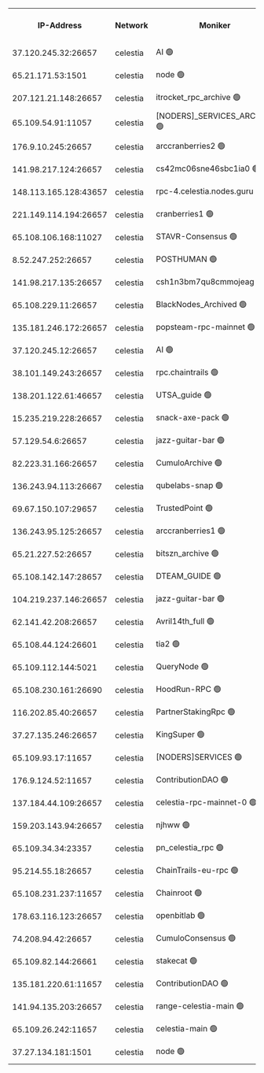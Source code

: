 


<table><tr><th>IP-Address</th><th>Network</th><th>Moniker</th><th>Latest Block Height</th><th>Earliest Block Height</th><th>Catching Up</th><th>Tx Index</th><th>Voting Power</th><th>Version</th><th>Scan Time</th></tr><tr><td>37.120.245.32:26657</td><td>celestia</td><td>AI 🟢</td><td>2930584</td><td>1</td><td>False</td><td>off</td><td>0</td><td>2.3.1</td><td>2024-12-03T21:24:16.896491823UTC</td></tr><tr><td>65.21.171.53:1501</td><td>celestia</td><td>node 🟢</td><td>2930584</td><td>1</td><td>False</td><td>on</td><td>0</td><td>3.0.2</td><td>2024-12-03T21:24:17.279050562UTC</td></tr><tr><td>207.121.21.148:26657</td><td>celestia</td><td>itrocket_rpc_archive 🟢</td><td>2930587</td><td>1</td><td>False</td><td>on</td><td>0</td><td>3.0.2</td><td>2024-12-03T21:24:51.316750858UTC</td></tr><tr><td>65.109.54.91:11057</td><td>celestia</td><td>[NODERS]_SERVICES_ARCHIVE 🟢</td><td>2930589</td><td>1</td><td>False</td><td>on</td><td>0</td><td>2.3.1</td><td>2024-12-03T21:25:15.598479423UTC</td></tr><tr><td>176.9.10.245:26657</td><td>celestia</td><td>arccranberries2 🟢</td><td>2930590</td><td>1</td><td>False</td><td>on</td><td>0</td><td>2.3.1</td><td>2024-12-03T21:25:37.385429951UTC</td></tr><tr><td>141.98.217.124:26657</td><td>celestia</td><td>cs42mc06sne46sbc1ia0 🟢</td><td>2930591</td><td>1</td><td>False</td><td>on</td><td>0</td><td>3.0.2</td><td>2024-12-03T21:25:42.431379870UTC</td></tr><tr><td>148.113.165.128:43657</td><td>celestia</td><td>rpc-4.celestia.nodes.guru 🟢</td><td>2930592</td><td>1</td><td>False</td><td>on</td><td>0</td><td>3.0.2</td><td>2024-12-03T21:25:57.872372129UTC</td></tr><tr><td>221.149.114.194:26657</td><td>celestia</td><td>cranberries1 🟢</td><td>2930593</td><td>1</td><td>False</td><td>on</td><td>0</td><td>2.3.1</td><td>2024-12-03T21:26:07.536256333UTC</td></tr><tr><td>65.108.106.168:11027</td><td>celestia</td><td>STAVR-Consensus 🟢</td><td>2930593</td><td>1</td><td>False</td><td>on</td><td>0</td><td>2.3.1</td><td>2024-12-03T21:26:10.092091496UTC</td></tr><tr><td>8.52.247.252:26657</td><td>celestia</td><td>POSTHUMAN 🟢</td><td>2930598</td><td>1</td><td>False</td><td>on</td><td>0</td><td>2.3.1</td><td>2024-12-03T21:27:05.344946992UTC</td></tr><tr><td>141.98.217.135:26657</td><td>celestia</td><td>csh1n3bm7qu8cmmojeag 🟢</td><td>2930598</td><td>1</td><td>False</td><td>on</td><td>0</td><td>3.0.2</td><td>2024-12-03T21:27:05.901571485UTC</td></tr><tr><td>65.108.229.11:26657</td><td>celestia</td><td>BlackNodes_Archived 🟢</td><td>2930598</td><td>1</td><td>False</td><td>on</td><td>0</td><td>3.0.2</td><td>2024-12-03T21:27:11.009124701UTC</td></tr><tr><td>135.181.246.172:26657</td><td>celestia</td><td>popsteam-rpc-mainnet 🟢</td><td>2930601</td><td>1</td><td>False</td><td>on</td><td>0</td><td>3.0.2</td><td>2024-12-03T21:27:45.200930330UTC</td></tr><tr><td>37.120.245.12:26657</td><td>celestia</td><td>AI 🟢</td><td>2930602</td><td>1</td><td>False</td><td>off</td><td>0</td><td>2.3.1</td><td>2024-12-03T21:27:53.989859505UTC</td></tr><tr><td>38.101.149.243:26657</td><td>celestia</td><td>rpc.chaintrails 🟢</td><td>2930603</td><td>1</td><td>False</td><td>on</td><td>0</td><td>2.3.1</td><td>2024-12-03T21:28:05.640733449UTC</td></tr><tr><td>138.201.122.61:46657</td><td>celestia</td><td>UTSA_guide 🟢</td><td>2930605</td><td>1</td><td>False</td><td>on</td><td>0</td><td>3.0.2</td><td>2024-12-03T21:28:30.834254376UTC</td></tr><tr><td>15.235.219.228:26657</td><td>celestia</td><td>snack-axe-pack 🟢</td><td>2930605</td><td>1</td><td>False</td><td>off</td><td>0</td><td>2.3.1</td><td>2024-12-03T21:28:34.013988989UTC</td></tr><tr><td>57.129.54.6:26657</td><td>celestia</td><td>jazz-guitar-bar 🟢</td><td>2930606</td><td>1</td><td>False</td><td>off</td><td>0</td><td>2.3.1</td><td>2024-12-03T21:28:42.733003482UTC</td></tr><tr><td>82.223.31.166:26657</td><td>celestia</td><td>CumuloArchive 🟢</td><td>2930606</td><td>1</td><td>False</td><td>on</td><td>0</td><td>3.0.2</td><td>2024-12-03T21:28:47.472027705UTC</td></tr><tr><td>136.243.94.113:26667</td><td>celestia</td><td>qubelabs-snap 🟢</td><td>2930608</td><td>1</td><td>False</td><td>on</td><td>0</td><td>3.0.2</td><td>2024-12-03T21:29:07.244309921UTC</td></tr><tr><td>69.67.150.107:29657</td><td>celestia</td><td>TrustedPoint 🟢</td><td>2930609</td><td>1</td><td>False</td><td>on</td><td>0</td><td>3.0.2</td><td>2024-12-03T21:29:20.420992947UTC</td></tr><tr><td>136.243.95.125:26657</td><td>celestia</td><td>arccranberries1 🟢</td><td>2930612</td><td>1</td><td>False</td><td>on</td><td>0</td><td>2.3.1</td><td>2024-12-03T21:29:58.379732543UTC</td></tr><tr><td>65.21.227.52:26657</td><td>celestia</td><td>bitszn_archive 🟢</td><td>2930613</td><td>1</td><td>False</td><td>on</td><td>0</td><td>3.0.2</td><td>2024-12-03T21:30:07.359969250UTC</td></tr><tr><td>65.108.142.147:28657</td><td>celestia</td><td>DTEAM_GUIDE 🟢</td><td>2930616</td><td>1</td><td>False</td><td>on</td><td>0</td><td>2.3.1</td><td>2024-12-03T21:30:45.421383172UTC</td></tr><tr><td>104.219.237.146:26657</td><td>celestia</td><td>jazz-guitar-bar 🟢</td><td>2930617</td><td>1</td><td>False</td><td>off</td><td>0</td><td>2.3.1</td><td>2024-12-03T21:30:57.020576201UTC</td></tr><tr><td>62.141.42.208:26657</td><td>celestia</td><td>Avril14th_full 🟢</td><td>2930619</td><td>1</td><td>False</td><td>on</td><td>0</td><td>3.0.2</td><td>2024-12-03T21:31:28.304711812UTC</td></tr><tr><td>65.108.44.124:26601</td><td>celestia</td><td>tia2 🟢</td><td>2371494</td><td>339581</td><td>False</td><td>on</td><td>0</td><td>1.3.0</td><td>2024-12-03T21:24:32.258593243UTC</td></tr><tr><td>65.109.112.144:5021</td><td>celestia</td><td>QueryNode 🟢</td><td>2371494</td><td>1406226</td><td>False</td><td>off</td><td>0</td><td>1.7.0</td><td>2024-12-03T21:28:47.877009065UTC</td></tr><tr><td>65.108.230.161:26690</td><td>celestia</td><td>HoodRun-RPC 🟢</td><td>2371494</td><td>1537165</td><td>False</td><td>off</td><td>0</td><td>1.9.0</td><td>2024-12-03T21:30:54.202069585UTC</td></tr><tr><td>116.202.85.40:26657</td><td>celestia</td><td>PartnerStakingRpc 🟢</td><td>2371494</td><td>1588231</td><td>False</td><td>on</td><td>0</td><td>1.9.0</td><td>2024-12-03T21:24:32.576083789UTC</td></tr><tr><td>37.27.135.246:26657</td><td>celestia</td><td>KingSuper 🟢</td><td>2371494</td><td>1814358</td><td>False</td><td>off</td><td>0</td><td>1.3.0</td><td>2024-12-03T21:25:22.443361217UTC</td></tr><tr><td>65.109.93.17:11657</td><td>celestia</td><td>[NODERS]SERVICES 🟢</td><td>2930604</td><td>2371581</td><td>False</td><td>on</td><td>0</td><td>2.1.2</td><td>2024-12-03T21:28:15.966654899UTC</td></tr><tr><td>176.9.124.52:11657</td><td>celestia</td><td>ContributionDAO 🟢</td><td>2930613</td><td>2419178</td><td>False</td><td>on</td><td>0</td><td>2.1.2</td><td>2024-12-03T21:30:02.853169619UTC</td></tr><tr><td>137.184.44.109:26657</td><td>celestia</td><td>celestia-rpc-mainnet-0 🟢</td><td>2930604</td><td>2517150</td><td>False</td><td>on</td><td>0</td><td>2.3.1</td><td>2024-12-03T21:28:15.483913573UTC</td></tr><tr><td>159.203.143.94:26657</td><td>celestia</td><td>njhww 🟢</td><td>2930594</td><td>2809633</td><td>False</td><td>off</td><td>0</td><td>3.0.2</td><td>2024-12-03T21:26:22.229184394UTC</td></tr><tr><td>65.109.34.34:23357</td><td>celestia</td><td>pn_celestia_rpc 🟢</td><td>2930601</td><td>2809640</td><td>False</td><td>on</td><td>0</td><td>2.3.1</td><td>2024-12-03T21:27:44.788257480UTC</td></tr><tr><td>95.214.55.18:26657</td><td>celestia</td><td>ChainTrails-eu-rpc 🟢</td><td>2930619</td><td>2832001</td><td>False</td><td>on</td><td>0</td><td>2.3.1</td><td>2024-12-03T21:31:28.767781430UTC</td></tr><tr><td>65.108.231.237:11657</td><td>celestia</td><td>Chainroot 🟢</td><td>2930591</td><td>2868575</td><td>False</td><td>on</td><td>0</td><td>2.1.2</td><td>2024-12-03T21:25:39.925969105UTC</td></tr><tr><td>178.63.116.123:26657</td><td>celestia</td><td>openbitlab 🟢</td><td>2930586</td><td>2869487</td><td>False</td><td>on</td><td>0</td><td>3.0.2</td><td>2024-12-03T21:24:45.901448146UTC</td></tr><tr><td>74.208.94.42:26657</td><td>celestia</td><td>CumuloConsensus 🟢</td><td>2930593</td><td>2913001</td><td>False</td><td>on</td><td>0</td><td>3.0.2</td><td>2024-12-03T21:26:11.033476975UTC</td></tr><tr><td>65.109.82.144:26661</td><td>celestia</td><td>stakecat 🟢</td><td>2930604</td><td>2919001</td><td>False</td><td>on</td><td>0</td><td>2.1.2</td><td>2024-12-03T21:28:14.371726109UTC</td></tr><tr><td>135.181.220.61:11657</td><td>celestia</td><td>ContributionDAO 🟢</td><td>2930598</td><td>2924753</td><td>False</td><td>off</td><td>0</td><td>2.1.2</td><td>2024-12-03T21:27:08.407308095UTC</td></tr><tr><td>141.94.135.203:26657</td><td>celestia</td><td>range-celestia-main 🟢</td><td>2930585</td><td>2928054</td><td>False</td><td>on</td><td>0</td><td>2.1.2</td><td>2024-12-03T21:24:35.045828003UTC</td></tr><tr><td>65.109.26.242:11657</td><td>celestia</td><td>celestia-main 🟢</td><td>2930607</td><td>2928355</td><td>False</td><td>on</td><td>0</td><td>3.0.2</td><td>2024-12-03T21:28:50.440584868UTC</td></tr><tr><td>37.27.134.181:1501</td><td>celestia</td><td>node 🟢</td><td>2930595</td><td>2928837</td><td>False</td><td>off</td><td>0</td><td>2.3.1</td><td>2024-12-03T21:26:35.292734173UTC</td></tr></table>